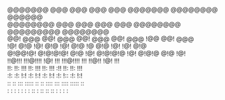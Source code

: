                                                              
@@@@@@@   @@@  @@@  @@@  @@@  @@@@@@@    @@@@@@@@   @@@@@@   
@@@@@@@@  @@@  @@@  @@@  @@@  @@@@@@@@  @@@@@@@@@  @@@@@@@@  
@@!  @@@  @@!  @@@  @@!  @@@  @@!  @@@  !@@        @@!  @@@  
!@!  @!@  !@!  @!@  !@!  @!@  !@   @!@  !@!        !@!  @!@  
@!@@!@!   @!@!@!@!  @!@  !@!  @!@!@!@   !@! @!@!@  @!@  !@!  
!!@!!!    !!!@!!!!  !@!  !!!  !!!@!!!!  !!! !!@!!  !@!  !!!  
!!:       !!:  !!!  !!:  !!!  !!:  !!!  :!!   !!:  !!:  !!!  
:!:       :!:  !:!  :!:  !:!  :!:  !:!  :!:   !::  :!:  !:!  
 ::       ::   :::  ::::: ::   :: ::::   ::: ::::  ::::: ::  
 :         :   : :   : :  :   :: : ::    :: :: :    : :  :   
 
